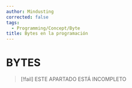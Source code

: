 ```yaml
---
author: Mindusting
corrected: false
tags:
  - Programming/Concept/Byte
title: Bytes en la programación
---
```


# BYTES

> [!fail] ESTE APARTADO ESTÁ INCOMPLETO
